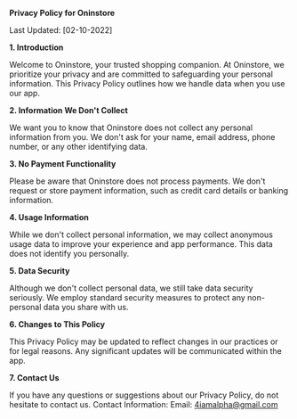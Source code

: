 **Privacy Policy for Oninstore**

Last Updated: [02-10-2022]


**1. Introduction**

Welcome to Oninstore, your trusted shopping companion. At Oninstore, we prioritize your privacy and are committed to safeguarding your personal information. This Privacy Policy outlines how we handle data when you use our app.

**2. Information We Don't Collect**

We want you to know that Oninstore does not collect any personal information from you. We don't ask for your name, email address, phone number, or any other identifying data.

**3. No Payment Functionality**

Please be aware that Oninstore does not process payments. We don't request or store payment information, such as credit card details or banking information.

**4. Usage Information**

While we don't collect personal information, we may collect anonymous usage data to improve your experience and app performance. This data does not identify you personally.

**5. Data Security**

Although we don't collect personal data, we still take data security seriously. We employ standard security measures to protect any non-personal data you share with us.

**6. Changes to This Policy**

This Privacy Policy may be updated to reflect changes in our practices or for legal reasons. Any significant updates will be communicated within the app.

**7. Contact Us**

If you have any questions or suggestions about our Privacy Policy, do not hesitate to contact us.
Contact Information:
Email: 4iamalpha@gmail.com
